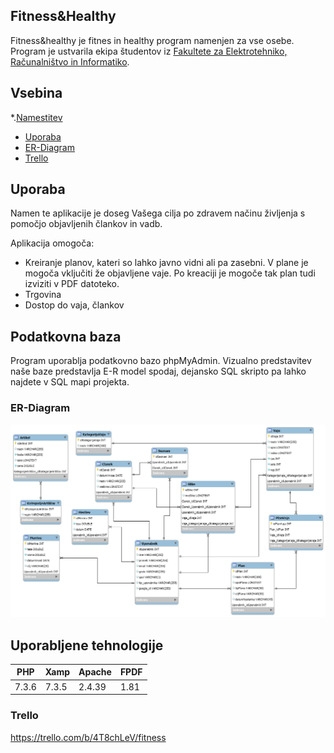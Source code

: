 
## Fitness&Healthy



Fitness&healthy je fitnes in healthy program namenjen za vse osebe. Program je ustvarila ekipa študentov iz [Fakultete za Elektrotehniko, Računalništvo in Informatiko](https://feri.um.si).

## Vsebina

*.[Namestitev](#namestitev)
* [Uporaba](#uporaba)
* [ER-Diagram](#ER-Diagram)
* [Trello](#Trello)


## Uporaba
Namen te aplikacije je doseg Vašega cilja po zdravem načinu življenja s pomočjo objavljenih člankov in vadb.

Aplikacija omogoča:
* Kreiranje planov, kateri so lahko javno vidni ali pa zasebni. V plane je mogoča vključiti že objavljene vaje.
Po kreaciji je mogoče tak plan tudi izviziti v PDF datoteko.
* Trgovina
* Dostop do vaja, člankov

## Podatkovna baza
Program uporablja podatkovno bazo phpMyAdmin. Vizualno predstavitev naše baze predstavlja E-R model spodaj, dejansko
SQL skripto pa lahko najdete v SQL mapi projekta.

### ER-Diagram
![er_model](https://github.com/KitekMaja/PRK_2_Fitness/blob/master/Prak2BazaER.png)

## Uporabljene tehnologije 

| PHP  | Xamp |Apache|FPDF |
| ------------- | ------------- |------------- |------------- |
| 7.3.6  | 7.3.5  |2.4.39|1.81  |





### Trello
https://trello.com/b/4T8chLeV/fitness





